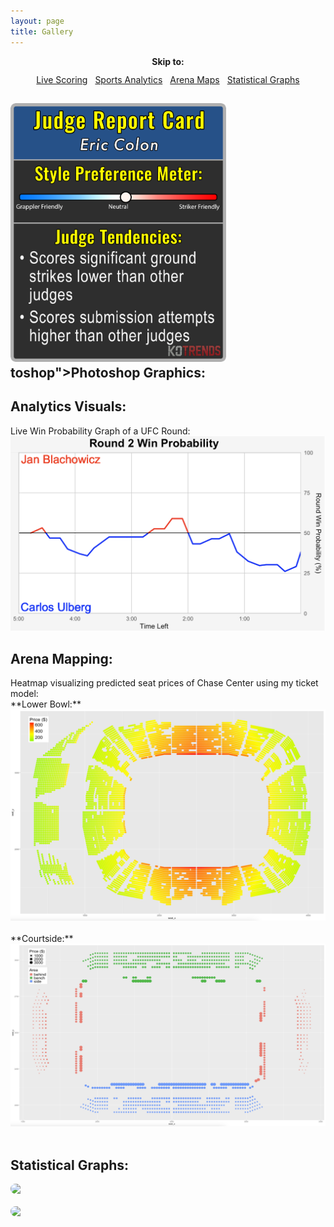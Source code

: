 ```yaml
---
layout: page
title: Gallery
---
```


<!-- Wrapper container to center everything -->
<div style="text-align: center; margin-bottom: 24px;">

  <p style="margin-bottom: 12px; font-weight: bold;">Skip to:</p>

  <div style="display: inline-flex; gap: 12px; flex-wrap: wrap; justify-content: center;">
    <a href="#photoshop" style="...">Live Scoring</a>
    <a href="#analytics" style="...">Sports Analytics</a>
    <a href="#arena" style="...">Arena Maps</a>
    <a href="#statistical" style="...">Statistical Graphs</a>
  </div>

</div>



<!-- Photoshop -->
<h2 id="phoJudge Report Cards highlighting UFC Scoring Tendencies: &nbsp;<br>
<img src="/assets/ufc/cleary_report_card.png" alt="Image" width="345"/>
<img src="/assets/ufc/colon_report_card.png" alt="Image" width="345"/> toshop">Photoshop Graphics:</h2>


<!-- Analytics -->
<h2 id="analytics">Analytics Visuals:</h2>
Live Win Probability Graph of a UFC Round: &nbsp;<br>
<img src="/assets/ufc/win_prob_graph.png" alt="Image" width="700"/>


<!-- Arena -->
<h2 id="arena">Arena Mapping:</h2>
Heatmap visualizing predicted seat prices of Chase Center using my ticket model: &nbsp;<br>
**Lower Bowl:** &nbsp;<br>
<img src="/assets/nba/lb_heatmap.png" alt="Image" width="700"/> &nbsp;<br>
**Courtside:** &nbsp;<br>
<img src="/assets/nba/cs_size_graph.png" alt="Image" width="700"/>  &nbsp;<br>


<!-- Statistical Graphs -->
<h2 id="statistical">Statistical Graphs:</h2>





<div style="display: flex; gap: 20px; flex-wrap: wrap;">
  <img src="/assets/gallery/ufc1.png" style="width: 300px; border-radius: 8px;">
  <img src="/assets/gallery/ufc2.png" style="width: 300px; border-radius: 8px;">
</div>
